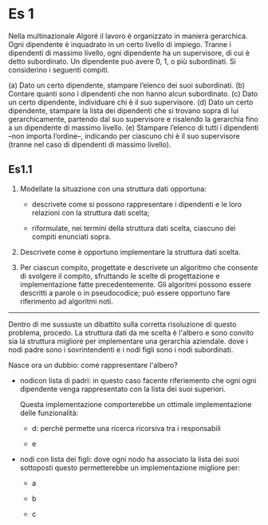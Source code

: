 # Es 1

Nella multinazionale Algoré il lavoro è organizzato in maniera gerarchica. Ogni dipendente è inquadrato in un certo livello di impiego. Tranne i dipendenti di massimo livello, ogni dipendente ha un supervisore, di cui è detto subordinato. Un dipendente può avere 0, 1, o più subordinati. Si considerino i seguenti compiti.

(a) Dato un certo dipendente, stampare l’elenco dei suoi subordinati.
(b) Contare quanti sono i dipendenti che non hanno alcun subordinato.
(c) Dato un certo dipendente, individuare chi è il suo supervisore.
(d) Dato un certo dipendente, stampare la lista dei dipendenti che si trovano sopra di lui gerarchicamente, partendo dal suo supervisore e risalendo la gerarchia fino a un dipendente di massimo livello.
(e) Stampare l’elenco di tutti i dipendenti –non importa l’ordine–, indicando per ciascuno chi è il suo supervisore (tranne nel caso di dipendenti di massimo livello).

## Es1.1

1. Modellate la situazione con una struttura dati opportuna:
   
   * descrivete come si possono rappresentare i dipendenti e le loro relazioni con la struttura dati scelta;
   
   * riformulate, nei termini della struttura dati scelta, ciascuno dei compiti enunciati sopra.

2. Descrivete come è opportuno implementare la struttura dati scelta.

3. Per ciascun compito, progettate e descrivete un algoritmo che consente di svolgere il compito, sfruttando le scelte di progettazione e implementazione fatte precedentemente.
   Gli algoritmi possono essere descritti a parole o in pseudocodice; può essere opportuno
   fare riferimento ad algoritmi noti.

---

Dentro di me sussuste un dibattito sulla corretta risoluzione di questo problema, procedo. La struttura dati da me scelta è l'albero e sono convito sia la struttura migliore per implementare una gerarchia aziendale. dove i nodi padre sono i sovrintendenti e i nodi figli sono i nodi subordinati.

Nasce ora un dubbio: come rappresentare l'albero? 

* nodicon lista di padri: in questo caso facente riferiemento che ogni ogni dipendente venga  rappresentato con la lista dei suoi superiori. 
  
  Questa implementazione comporterebbe un  ottimale implementazione delle funzionalità:
  
  * d: perchè permette una ricerca ricorsiva tra i responsabili
  
  * e

* nodi con lista dei figli:  dove ogni nodo ha associato la lista dei suoi sottoposti  questo permetterebbe un implementazione migliore per:
  
  * a
  
  * b
  
  * c
  
  


